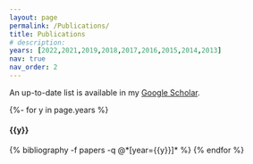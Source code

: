 ```yaml
---
layout: page
permalink: /Publications/
title: Publications
# description:
years: [2022,2021,2019,2018,2017,2016,2015,2014,2013]
nav: true
nav_order: 2
---
```

An up-to-date list is available in my [Google Scholar](https://scholar.google.com/citations?user=IgKAJBwAAAAJ).

<!-- _pages/publications.md -->
<div class="publications">

{%- for y in page.years %}
  <h4 class="year">{{y}}</h4>
  {% bibliography -f papers -q @*[year={{y}}]* %}
{% endfor %}

</div>
